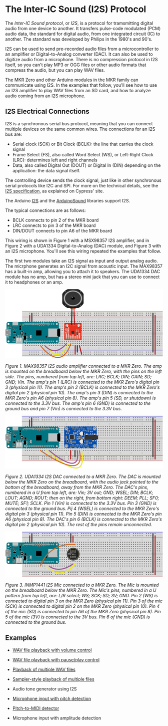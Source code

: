 # The Inter-IC Sound (I2S) Protocol 

The *Inter-IC Sound protocol*, or *I2S*, is a protocol for tramsmitting digital audio from one device to another. It transfers pulse-code modulated (PCM) audio data, the standard for digital audio, from one integrated circuit (IC) to another. The standard was developed by Philips in the 1980's and 90's. 

I2S can be used to send pre-recorded audio files from a microcontroller to an amplifier or Digital-to-Analog converter (DAC). It can also be used to digitize audio from a microphone. There is no compression protocol in I2S itself, so you can't play MP3 or OGG files or other audio formats that compress the audio, but you can play WAV files. 

The MKR Zero and other Arduino modules in the MKR family can communicate using I2S. In the examples that follow, you'll see how to use an I2S amplifier to play WAV files from an SD card, and how to analyze audio coming from an I2S microphone.  

## I2S Electrical Connections 

I2S is a synchronous serial bus protocol, meaning that you can connect multiple devices on the same common wires. The connections for an I2S bus are:

* Serial clock (SCK) or Bit Clock (BCLK): the line that carries the clock signal
* Frame Select (FS), also called Word Select (WS), or Left-Right Clock (LRC): determines left and right channels
* Data, also called Digital Out (DOUT) or Digital In (DIN) depending on the application: the data signal itself.

The controlling device sends the clock signal, just like in other synchronous serial protocols like I2C and SPI. For more on the technical details, see the [I2S specification](https://www.cypress.com/file/133906/download), as explained on Cypress' site. 

The Arduino [I2S](https://www.arduino.cc/en/Reference/I2S)  and the [ArduinoSound](https://www.arduino.cc/en/Reference/ArduinoSound) libraries support I2S. 

The typical connections are as follows:

* BCLK connects to pin 2 of the MKR board
* LRC connects to pin 3 of the MKR board
* DIN/DOUT connects to pin A6 of the MKR board

This wiring is shown in Figure 1 with a MSX98357 I2S amplifier, and in Figure 2 with a UDA1334 Digital-to-Analog (DAC) module, and Figure 3 with an I2S microphone. You'll see this wiring repeated the examples that follow.

The first two modules take an I2S signal as input and output analog audio. The micrphone generates an I2C signal from acoustic input. The MAX98357 has a built-in amp, allowing you to attach it to speakers. The UDA1334 DAC module has no amp, but has a stereo mini jack that you can use to connect it to headphones or an amp. 

![Figure 1. MAX98357 I2S audio amplifier connected to a MKR Zero.](img/I2S_amp_circuit_MAX98357_simple_bb.png)

*Figure 1. MAX98357 I2S audio amplifier connected to a MKR Zero. The amp is mounted on the breadboard below the MKR Zero, with the pins on the left side. The pins, numbered from top left, are: LRC; BCLK; DIN; GAIN; SD; GND; Vin.  The amp's pin 1 (LRC) is connected to the MKR Zero's digital pin 3 (physical pin 11). The amp's pin 2 (BCLK) is connected to the MKR Zero's digital pin 2 (physical pin 10). The amp's pin 3 (DIN) is connected to the MKR Zero's pin A6 (physical pin 8). The amp's pin 5 (SD, or shutdown) is connected to the 3.3V bus. The amp's pin 6 (GND) is connected to the ground bus and pin 7 (Vin) is connected to the 3.3V  bus.*

![Figure 2. UDA1334 I2S DAC connected to a MKR Zero.](img/I2S_amp_circuit_simple_bb.png)

*Figure 2. UDA1334 I2S DAC connected to a MKR Zero. The DAC is mounted below the MKR Zero on the breadboard, with the audio jack pointed to the bottom of the breadboard, away from the MKR Zero. The DAC's pins, numbered in a U from top left, are: Vin; 3V out; GND; WSEL; DIN; BCLK; LOUT; AGND; ROUT; then on the right, from bottom right: DEEM; PLL; SF0; MUTE; SF1; SCLK. Pin 1 (Vin) is connected to  the 3.3V  bus. Pin 3 (GND) is connected to the ground bus. Pij 4 (WSEL) is connected to the MKR Zero's digital pin 3 (physical pin 11). Pin 5 (DIN) is connected to the MKR Zero's pin A6 (physical pin 8). The DAC's pin 6 (BCLK) is connected to the MKR Zero's digital pin 2 (physical pin 10). The rest of the pins remain unconnected.*

![Figure 3. INMP1441 I2S Mic connected to a MKR Zero.](img/I2S_INMP1441_mic_circuit_simple_bb.png)

*Figure 3. INMP1441 I2S Mic connected to a MKR Zero. The Mic is mounted on the breadboard below the MKR Zero. The Mic's pins, numbered in a U pattern from top left, are: L/R select; WS; SCK; SD; 3V; GND.  Pin 2 (WS) is connected to digital pin 3 on the MKR Zero (physical pin 11). Pin 3 of the mic (SCK) is connected to digital pin 2 on the MKR Zero (physical pin 10). Pin 4 of the mic (SD) is connected to pin A6 of the MKR Zero (physical pin 8). Pin 5 of the mic (3V) is connected to the 3V bus. Pin 6 of the mic (GND) is connected to the ground bus.*

## Examples

* [WAV file playback with volume control](https://github.com/tigoe/SoundExamples/tree/master/ArduinoSound_Examples/WaveVolumeControl)
* [WAV file playback with pause/play control](https://github.com/tigoe/SoundExamples/tree/master/ArduinoSound_Examples/WavePlayPause)
* [Playback of multiple WAV files](https://github.com/tigoe/SoundExamples/tree/master/ArduinoSound_Examples/WavePlaybackMultipleFiles)
* [Sampler-style playback of multiple files](https://github.com/tigoe/SoundExamples/tree/master/ArduinoSound_Examples/WaveSamplePlayer)
* Audio tone generator using I2S
* [Microphone input with pitch detection](https://github.com/tigoe/SoundExamples/tree/master/ArduinoSound_Examples/PitchDetector)
* [Pitch-to-MIDI detector](https://github.com/tigoe/SoundExamples/tree/master/ArduinoSound_Examples/PitchToMidi)

* Microphone input with amplitude detection

